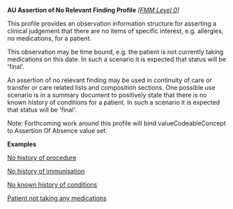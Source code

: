 **AU Assertion of No Relevant Finding Profile** *[[FMM Level 0](guidance.html)]*

This profile provides an observation information structure for asserting a clinical judgement that there are no items of specific interest, e.g. allergies, no medications, for a patient.

This observation may be time bound, e.g. the patient is not currently taking medications on this date. In such a scenario it is expected that status will be 'final'.

An assertion of no relevant finding may be used in continuity of care or transfer or care related lists and composition sections. One possible use scenario is in a summary document to positively state that there is no known history of conditions for  a patient. In such a scenario it is expected that status will be 'final'.

Note: Forthcoming work around this profile will bind valueCodeableConcept to Assertion Of Absence value set.

**Examples**

[No history of procedure](observation-norelevantfinding-example0.html)

[No history of immunisation](observation-norelevantfinding-example1.html)

[No known history of conditions](observation-norelevantfinding-example2.html)

[Patient not taking any medications](observation-norelevantfinding-example3.html)